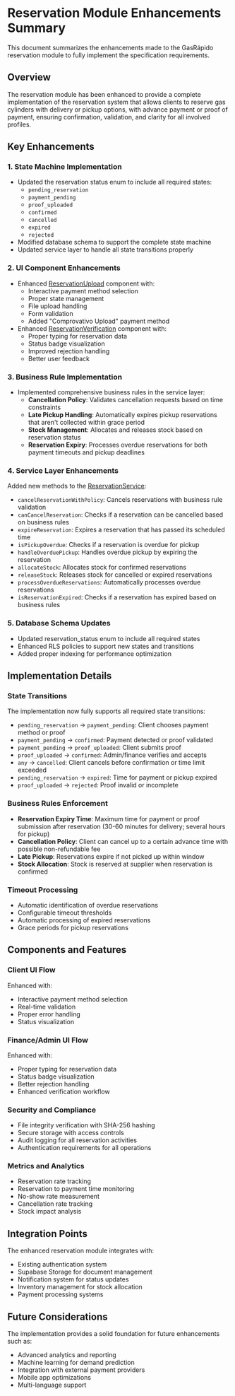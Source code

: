 # Reservation Module Enhancements Summary

This document summarizes the enhancements made to the GasRápido reservation module to fully implement the specification requirements.

## Overview

The reservation module has been enhanced to provide a complete implementation of the reservation system that allows clients to reserve gas cylinders with delivery or pickup options, with advance payment or proof of payment, ensuring confirmation, validation, and clarity for all involved profiles.

## Key Enhancements

### 1. State Machine Implementation
- Updated the reservation status enum to include all required states:
  - `pending_reservation`
  - `payment_pending`
  - `proof_uploaded`
  - `confirmed`
  - `cancelled`
  - `expired`
  - `rejected`
- Modified database schema to support the complete state machine
- Updated service layer to handle all state transitions properly

### 2. UI Component Enhancements
- Enhanced [ReservationUpload](file:///C:/Users/rui.rodrigues/Desktop/GasRapido/packages/ui/src/components/common/index.ts#L14-L14) component with:
  - Interactive payment method selection
  - Proper state management
  - File upload handling
  - Form validation
  - Added "Comprovativo Upload" payment method
- Enhanced [ReservationVerification](file:///C:/Users/rui.rodrigues/Desktop/GasRapido/packages/ui/src/components/common/index.ts#L15-L15) component with:
  - Proper typing for reservation data
  - Status badge visualization
  - Improved rejection handling
  - Better user feedback

### 3. Business Rule Implementation
- Implemented comprehensive business rules in the service layer:
  - **Cancellation Policy**: Validates cancellation requests based on time constraints
  - **Late Pickup Handling**: Automatically expires pickup reservations that aren't collected within grace period
  - **Stock Management**: Allocates and releases stock based on reservation status
  - **Reservation Expiry**: Processes overdue reservations for both payment timeouts and pickup deadlines

### 4. Service Layer Enhancements
Added new methods to the [ReservationService](file:///C:/Users/rui.rodrigues/Desktop/GasRapido/packages/shared/src/services/reservationService.ts#L26-L696):
- `cancelReservationWithPolicy`: Cancels reservations with business rule validation
- `canCancelReservation`: Checks if a reservation can be cancelled based on business rules
- `expireReservation`: Expires a reservation that has passed its scheduled time
- `isPickupOverdue`: Checks if a reservation is overdue for pickup
- `handleOverduePickup`: Handles overdue pickup by expiring the reservation
- `allocateStock`: Allocates stock for confirmed reservations
- `releaseStock`: Releases stock for cancelled or expired reservations
- `processOverdueReservations`: Automatically processes overdue reservations
- `isReservationExpired`: Checks if a reservation has expired based on business rules

### 5. Database Schema Updates
- Updated reservation_status enum to include all required states
- Enhanced RLS policies to support new states and transitions
- Added proper indexing for performance optimization

## Implementation Details

### State Transitions
The implementation now fully supports all required state transitions:
- `pending_reservation` → `payment_pending`: Client chooses payment method or proof
- `payment_pending` → `confirmed`: Payment detected or proof validated
- `payment_pending` → `proof_uploaded`: Client submits proof
- `proof_uploaded` → `confirmed`: Admin/finance verifies and accepts
- `any` → `cancelled`: Client cancels before confirmation or time limit exceeded
- `pending_reservation` → `expired`: Time for payment or pickup expired
- `proof_uploaded` → `rejected`: Proof invalid or incomplete

### Business Rules Enforcement
- **Reservation Expiry Time**: Maximum time for payment or proof submission after reservation (30-60 minutes for delivery; several hours for pickup)
- **Cancellation Policy**: Client can cancel up to a certain advance time with possible non-refundable fee
- **Late Pickup**: Reservations expire if not picked up within window
- **Stock Allocation**: Stock is reserved at supplier when reservation is confirmed

### Timeout Processing
- Automatic identification of overdue reservations
- Configurable timeout thresholds
- Automatic processing of expired reservations
- Grace periods for pickup reservations

## Components and Features

### Client UI Flow
Enhanced with:
- Interactive payment method selection
- Real-time validation
- Proper error handling
- Status visualization

### Finance/Admin UI Flow
Enhanced with:
- Proper typing for reservation data
- Status badge visualization
- Better rejection handling
- Enhanced verification workflow

### Security and Compliance
- File integrity verification with SHA-256 hashing
- Secure storage with access controls
- Audit logging for all reservation activities
- Authentication requirements for all operations

### Metrics and Analytics
- Reservation rate tracking
- Reservation to payment time monitoring
- No-show rate measurement
- Cancellation rate tracking
- Stock impact analysis

## Integration Points

The enhanced reservation module integrates with:
- Existing authentication system
- Supabase Storage for document management
- Notification system for status updates
- Inventory management for stock allocation
- Payment processing systems

## Future Considerations

The implementation provides a solid foundation for future enhancements such as:
- Advanced analytics and reporting
- Machine learning for demand prediction
- Integration with external payment providers
- Mobile app optimizations
- Multi-language support